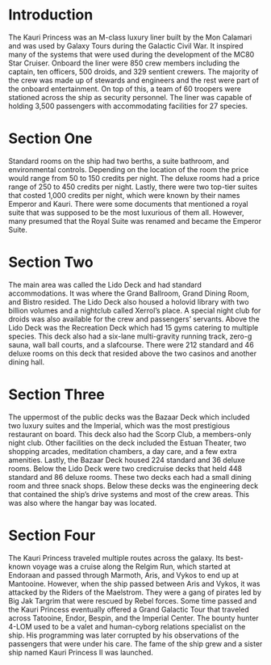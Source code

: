 # Introduction

The Kauri Princess was an M-class luxury liner built by the Mon Calamari and was used by Galaxy Tours during the Galactic Civil War.
It inspired many of the systems that were used during the development of the MC80 Star Cruiser.
Onboard the liner were 850 crew members including the captain, ten officers, 500 droids, and 329 sentient crewers.
The majority of the crew was made up of stewards and engineers and the rest were part of the onboard entertainment.
On top of this, a team of 60 troopers were stationed across the ship as security personnel.
The liner was capable of holding 3,500 passengers with accommodating facilities for 27 species.

# Section One

Standard rooms on the ship had two berths, a suite bathroom, and environmental controls.
Depending on the location of the room the price would range from 50 to 150 credits per night.
The deluxe rooms had a price range of 250 to 450 credits per night.
Lastly, there were two top-tier suites that costed 1,000 credits per night, which were known by their names Emperor and Kauri.
There were some documents that mentioned a royal suite that was supposed to be the most luxurious of them all.
However, many presumed that the Royal Suite was renamed and became the Emperor Suite.

# Section Two

The main area was called the Lido Deck and had standard accommodations.
It was where the Grand Ballroom, Grand Dining Room, and Bistro resided.
The Lido Deck also housed a holovid library with two billion volumes and a nightclub called Xerrol’s place.
A special night club for droids was also available for the crew and passengers’ servants.
Above the Lido Deck was the Recreation Deck which had 15 gyms catering to multiple species.
This deck also had a six-lane multi-gravity running track, zero-g sauna, wall ball courts, and a slafcourse.
There were 212 standard and 46 deluxe rooms on this deck that resided above the two casinos and another dining hall.

# Section Three

The uppermost of the public decks was the Bazaar Deck which included two luxury suites and the Imperial, which was the most prestigious restaurant on board.
This deck also had the Scorp Club, a members-only night club.
Other facilities on the deck included the Estuan Theater, two shopping arcades, meditation chambers, a day care, and a few extra amenities.
Lastly, the Bazaar Deck housed 224 standard and 36 deluxe rooms.
Below the Lido Deck were two credicruise decks that held 448 standard and 86 deluxe rooms.
These two decks each had a small dining room and three snack shops.
Below these decks was the engineering deck that contained the ship’s drive systems and most of the crew areas.
This was also where the hangar bay was located.

# Section Four

The Kauri Princess traveled multiple routes across the galaxy.
Its best-known voyage was a cruise along the Relgim Run, which started at Endoraan and passed through Marmoth, Aris, and Vykos to end up at Mantooine.
However, when the ship passed between Aris and Vykos, it was attacked by the Riders of the Maelstrom.
They were a gang of pirates led by Big Jak Targrim that were rescued by Rebel forces.
Some time passed and the Kauri Princess eventually offered a Grand Galactic Tour that traveled across Tatooine, Endor, Bespin, and the Imperial Center.
The bounty hunter 4-LOM used to be a valet and human-cyborg relations specialist on the ship.
His programming was later corrupted by his observations of the passengers that were under his care.
The fame of the ship grew and a sister ship named Kauri Princess II was launched.
